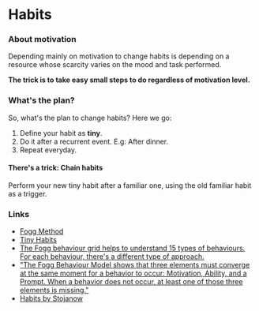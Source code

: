 # Habits

### About motivation

Depending mainly on motivation to change habits is depending on a resource whose scarcity varies on the mood and task performed. 

**The trick is to take easy small steps to do regardless of motivation level.**

### What's the plan?

So, what's the plan to change habits? Here we go:

1. Define your habit as **tiny**.
2. Do it after a recurrent event. E.g: After dinner. 
3. Repeat everyday. 

#### There's a trick: Chain habits

 Perform your new tiny habit after a familiar one, using the old familiar habit as a trigger.

### Links

* [Fogg Method](https://www.foggmethod.com/)
* [Tiny Habits](https://www.tinyhabits.com/)
* [The Fogg behaviour grid helps to understand 15 types of behaviours. For each behaviour, there's a different type of approach.](https://www.behaviorgrid.org/)
* ["The Fogg Behaviour Model shows that three elements must converge at the same moment for a behavior to occur: Motivation, Ability, and a Prompt. When a behavior does not occur, at least one of those three elements is missing."](https://www.behaviormodel.org/)
* [Habits by Stojanow](https://wiki.stojanow.com/habits)



